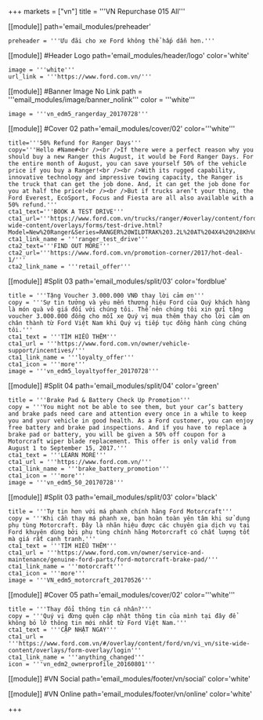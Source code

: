 +++
markets = ["vn"]
title = '''VN Repurchase 015 All'''

[[module]]
path='email_modules/preheader'

	preheader = '''Ưu đãi cho xe Ford không thể hấp dẫn hơn.'''

[[module]] #Header Logo
path='email_modules/header/logo'
color='white'

	image = '''white'''
	url_link = '''https://www.ford.com.vn/'''

 [[module]] #Banner Image No Link
path = '''email_modules/image/banner_nolink'''
color = '''white'''

	image = '''vn_edm5_rangerday_20170728''' 

[[module]] #Cover 02
path='email_modules/cover/02'
color='''white'''

	
	title='''50% Refund for Ranger Days'''
	copy='''Hello #Name#<br /><br />If there were a perfect reason why you should buy a new Ranger this August, it would be Ford Ranger Days. For the entire month of August, you can save yourself 50% of the vehicle price if you buy a Ranger!<br /><br />With its rugged capability, innovative technology and impressive towing capacity, the Ranger is the truck that can get the job done. And, it can get the job done for you at half the price!<br /><br />But if trucks aren’t your thing, the Ford Everest, EcoSport, Focus and Fiesta are all also available with a 50% refund.'''
	cta1_text='''BOOK A TEST DRIVE'''
	cta1_url='''https://www.ford.com.vn/trucks/ranger/#overlay/content/ford/vn/vi_vn/site-wide-content/overlays/forms/test-drive.html?Model=New%20Ranger&Series=RANGER%20WILDTRAK%203.2L%20AT%204X4%20%28Kh%C3%B4ng%20c%C3%B3%20n%E1%BA%AFp%20th%C3%B9ng%20cu%E1%BB%99n%29'''
	cta1_link_name = '''ranger_test_drive'''
	cta2_text='''FIND OUT MORE'''
	cta2_url='''https://www.ford.com.vn/promotion-corner/2017/hot-deal-1/'''
	cta2_link_name = '''retail_offer'''

[[module]] #Split 03
path='email_modules/split/03'
color='fordblue'

	title = '''Tặng Voucher 3.000.000 VNĐ thay lời cảm ơn'''
	copy = '''Sự tin tưởng và yêu mến thương hiệu Ford của Quý khách hàng là món quà vô giá đối với chúng tôi. Thế nên chúng tôi xin gửi tặng voucher 3.000.000 đồng cho mỗi xe Quý vị mua thêm thay cho lời cảm ơn chân thành từ Ford Việt Nam khi Quý vị tiếp tục đồng hành cùng chúng tôi.'''
	cta1_text = '''TÌM HIỂU THÊM'''
	cta1_url = '''https://www.ford.com.vn/owner/vehicle-support/incentives/'''
	cta1_link_name = '''loyalty_offer'''
	cta1_icon = '''more'''
	image = '''vn_edm5_loyaltyoffer_20170728'''


[[module]] #Split 04
path='email_modules/split/04'
color='green'

	title = '''Brake Pad & Battery Check Up Promotion'''
	copy = '''You might not be able to see them, but your car’s battery and brake pads need care and attention every once in a while to keep you and your vehicle in good health. As a Ford customer, you can enjoy free battery and brake pad inspections. And if you have to replace a brake pad or battery, you will be given a 50% off coupon for a Motorcraft wiper blade replacement. This offer is only valid from August 1 to September 15, 2017.'''
	cta1_text = '''LEARN MORE'''
	cta1_url = '''https://www.ford.com.vn/'''
	cta1_link_name = '''brake_battery_promotion'''
	cta1_icon = '''more'''
	image = '''vn_edm5_50_20170728'''
    
[[module]] #Split 03
path='email_modules/split/03'
color='black'

	title = '''Tự tin hơn với má phanh chính hãng Ford Motorcraft'''
	copy = '''Khi cần thay má phanh xe, bạn hoàn toàn yên tâm khi sử dụng phụ tùng Motorcraft. Đây là nhãn hiệu được các chuyên gia dịch vụ tại Ford khuyên dùng bởi phụ tùng chính hãng Motorcraft có chất lượng tốt mà giá rất cạnh tranh.'''
	cta1_text = '''TÌM HIỂU THÊM'''
	cta1_url = '''https://www.ford.com.vn/owner/service-and-maintenance/genuine-ford-parts/ford-motorcraft-brake-pad/'''
	cta1_link_name = '''motorcraft'''
	cta1_icon = '''more'''
	image = '''VN_edm5_motorcraft_20170526'''

[[module]] #Cover 05
path='email_modules/cover/02'
color='''white'''

	title = '''Thay đổi thông tin cá nhân?'''
	copy = '''Quý vị đừng quên cập nhật thông tin của mình tại đây để không bỏ lỡ thông tin mới nhất từ Ford Việt Nam.'''
	cta1_text = '''CẬP NHẬT NGAY'''
	cta1_url = '''https://www.ford.com.vn/#/overlay/content/ford/vn/vi_vn/site-wide-content/overlays/form-overlay/login'''
	cta1_link_name = '''anything_changed'''
	icon = '''vn_edm2_ownerprofile_20160801'''

[[module]] #VN Social
path='email_modules/footer/vn/social'
color='white'


[[module]] #VN Online
path='email_modules/footer/vn/online'
color='white'


+++